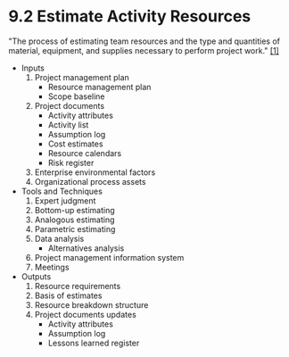 # 9.2 Estimate Activity Resources

"The process of estimating team resources and the type and quantities of
material, equipment, and supplies necessary to perform project work."
[[1]](../home.md#references)

- Inputs
  1. Project management plan
     - Resource management plan
     - Scope baseline
  2. Project documents
     - Activity attributes
     - Activity list
     - Assumption log
     - Cost estimates
     - Resource calendars
     - Risk register
  3. Enterprise environmental factors
  4. Organizational process assets
- Tools and Techniques
  1. Expert judgment
  2. Bottom-up estimating
  3. Analogous estimating
  4. Parametric estimating
  5. Data analysis
     - Alternatives analysis
  6. Project management information system
  7. Meetings
- Outputs
  1. Resource requirements
  2. Basis of estimates
  3. Resource breakdown structure
  4. Project documents updates
     - Activity attributes
     - Assumption log
     - Lessons learned register
